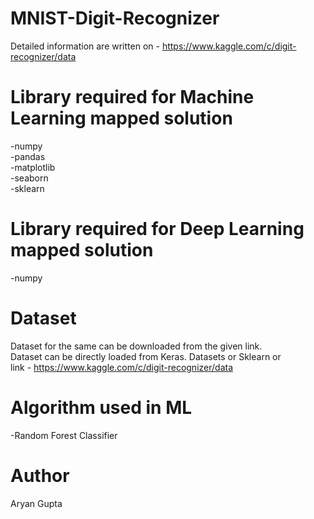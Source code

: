 # MNIST-Digit-Recognizer

Detailed information are written on - https://www.kaggle.com/c/digit-recognizer/data

# Library required for Machine Learning mapped solution
 -numpy 
 <br>
 -pandas
 <br>
 -matplotlib
 <br>
 -seaborn
 <br>
 -sklearn 
 <br>
 
 
# Library required for Deep Learning mapped solution
-numpy 
 <br>
 

# Dataset
Dataset for the same can be downloaded from the given link.<br>
Dataset can be directly loaded from Keras. Datasets or Sklearn or <br>
link - https://www.kaggle.com/c/digit-recognizer/data
<br>

# Algorithm used in ML
-Random Forest Classifier


# Author
Aryan Gupta<br>
